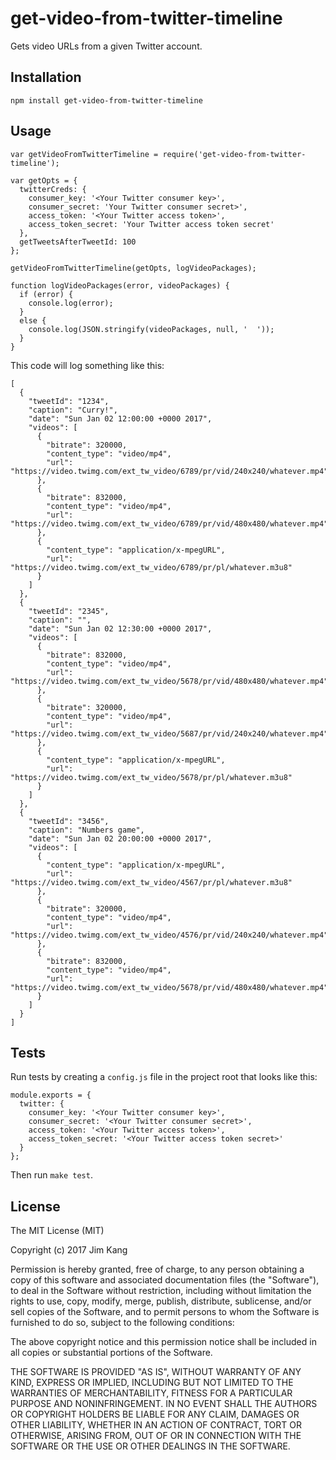 get-video-from-twitter-timeline
==================

Gets video URLs from a given Twitter account.

Installation
------------

    npm install get-video-from-twitter-timeline

Usage
-----

    var getVideoFromTwitterTimeline = require('get-video-from-twitter-timeline');

    var getOpts = {
      twitterCreds: {
        consumer_key: '<Your Twitter consumer key>',
        consumer_secret: 'Your Twitter consumer secret>',
        access_token: '<Your Twitter access token>',
        access_token_secret: 'Your Twitter access token secret'
      },
      getTweetsAfterTweetId: 100
    };

    getVideoFromTwitterTimeline(getOpts, logVideoPackages);

    function logVideoPackages(error, videoPackages) {
      if (error) {
        console.log(error);
      }
      else {
        console.log(JSON.stringify(videoPackages, null, '  '));
      }
    }

This code will log something like this:

    [
      {
        "tweetId": "1234",
        "caption": "Curry!",
        "date": "Sun Jan 02 12:00:00 +0000 2017",
        "videos": [
          {
            "bitrate": 320000,
            "content_type": "video/mp4",
            "url": "https://video.twimg.com/ext_tw_video/6789/pr/vid/240x240/whatever.mp4"
          },
          {
            "bitrate": 832000,
            "content_type": "video/mp4",
            "url": "https://video.twimg.com/ext_tw_video/6789/pr/vid/480x480/whatever.mp4"
          },
          {
            "content_type": "application/x-mpegURL",
            "url": "https://video.twimg.com/ext_tw_video/6789/pr/pl/whatever.m3u8"
          }
        ]
      },
      {
        "tweetId": "2345",
        "caption": "",
        "date": "Sun Jan 02 12:30:00 +0000 2017",
        "videos": [
          {
            "bitrate": 832000,
            "content_type": "video/mp4",
            "url": "https://video.twimg.com/ext_tw_video/5678/pr/vid/480x480/whatever.mp4"
          },
          {
            "bitrate": 320000,
            "content_type": "video/mp4",
            "url": "https://video.twimg.com/ext_tw_video/5687/pr/vid/240x240/whatever.mp4"
          },
          {
            "content_type": "application/x-mpegURL",
            "url": "https://video.twimg.com/ext_tw_video/5678/pr/pl/whatever.m3u8"
          }
        ]
      },
      {
        "tweetId": "3456",
        "caption": "Numbers game",
        "date": "Sun Jan 02 20:00:00 +0000 2017",
        "videos": [
          {
            "content_type": "application/x-mpegURL",
            "url": "https://video.twimg.com/ext_tw_video/4567/pr/pl/whatever.m3u8"
          },
          {
            "bitrate": 320000,
            "content_type": "video/mp4",
            "url": "https://video.twimg.com/ext_tw_video/4576/pr/vid/240x240/whatever.mp4"
          },
          {
            "bitrate": 832000,
            "content_type": "video/mp4",
            "url": "https://video.twimg.com/ext_tw_video/5678/pr/vid/480x480/whatever.mp4"
          }
        ]
      }
    ]

Tests
-----

Run tests by creating a `config.js` file in the project root that looks like this:

    module.exports = {
      twitter: {
        consumer_key: '<Your Twitter consumer key>',
        consumer_secret: '<Your Twitter consumer secret>',
        access_token: '<Your Twitter access token>',
        access_token_secret: '<Your Twitter access token secret>'
      }
    };

Then run `make test`.

License
-------

The MIT License (MIT)

Copyright (c) 2017 Jim Kang

Permission is hereby granted, free of charge, to any person obtaining a copy
of this software and associated documentation files (the "Software"), to deal
in the Software without restriction, including without limitation the rights
to use, copy, modify, merge, publish, distribute, sublicense, and/or sell
copies of the Software, and to permit persons to whom the Software is
furnished to do so, subject to the following conditions:

The above copyright notice and this permission notice shall be included in
all copies or substantial portions of the Software.

THE SOFTWARE IS PROVIDED "AS IS", WITHOUT WARRANTY OF ANY KIND, EXPRESS OR
IMPLIED, INCLUDING BUT NOT LIMITED TO THE WARRANTIES OF MERCHANTABILITY,
FITNESS FOR A PARTICULAR PURPOSE AND NONINFRINGEMENT. IN NO EVENT SHALL THE
AUTHORS OR COPYRIGHT HOLDERS BE LIABLE FOR ANY CLAIM, DAMAGES OR OTHER
LIABILITY, WHETHER IN AN ACTION OF CONTRACT, TORT OR OTHERWISE, ARISING FROM,
OUT OF OR IN CONNECTION WITH THE SOFTWARE OR THE USE OR OTHER DEALINGS IN
THE SOFTWARE.
